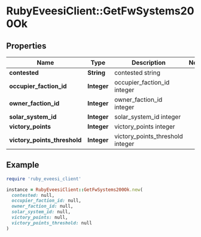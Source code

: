 # RubyEveesiClient::GetFwSystems200Ok

## Properties

| Name | Type | Description | Notes |
| ---- | ---- | ----------- | ----- |
| **contested** | **String** | contested string |  |
| **occupier_faction_id** | **Integer** | occupier_faction_id integer |  |
| **owner_faction_id** | **Integer** | owner_faction_id integer |  |
| **solar_system_id** | **Integer** | solar_system_id integer |  |
| **victory_points** | **Integer** | victory_points integer |  |
| **victory_points_threshold** | **Integer** | victory_points_threshold integer |  |

## Example

```ruby
require 'ruby_eveesi_client'

instance = RubyEveesiClient::GetFwSystems200Ok.new(
  contested: null,
  occupier_faction_id: null,
  owner_faction_id: null,
  solar_system_id: null,
  victory_points: null,
  victory_points_threshold: null
)
```

